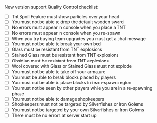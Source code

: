 New version support Quality Control checklist:

- [ ] Tnt Spoil Feature must show particles over your head
- [ ] You must not be able to drop the default wooden sword
- [ ] No errors must appear in console when you place a TNT
- [ ] No errors must appear in console when you re-spawn
- [ ] When you try buying team upgrades you must get a chat message
- [ ] You must not be able to break your own bed
- [ ] Glass must be resistant from TNT explosions
- [ ] Stained Glass must be resistant from TNT explosions
- [ ] Obsidian must be resistant from TNT explosions
- [ ] Wool covered with Glass or Stained Glass must not explode
- [ ] You must not be able to take off your armature
- [ ] You must be able to break blocks placed by players
- [ ] You must not be able to place blocks in team-spawn region
- [ ] You must not be seen by other players while you are in a re-spawning phase
- [ ] You must not be able to damage shopkeepers
- [ ] Shopkeepers must not be targeted by Silverfishes or Iron Golems
- [ ] You must not be targeted by your own Silverfishes or Iron Golems
- [ ] There must be no errors at server start up